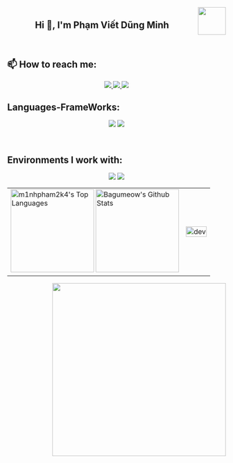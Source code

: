 <!-- <img align="left" width="400" src="https://github.githubassets.com/images/modules/profile/profile-first-repo.svg" /> -->
<img align="right" width="64" src="https://github.com/TienNHM.png" />
<!-- <img align="right" width="64" src="https://img.icons8.com/color/48/vietnam-circular.png" /> -->

<h2 align="center">Hi 👋, I'm Phạm Viết Dũng Minh</h2>


<br />

## 📫 How to reach me:

<p align="center">
<!--   <a href="https://linkedin.com/in/tien-nhm" target="_blank">
    <img src="https://img.icons8.com/fluent/48/000000/linkedin.png"/>
  </a> -->
  <a href="https://www.facebook.com/minh.phamvietdung.1" alt="Facebook">
    <img src="https://img.icons8.com/fluent/48/000000/facebook-new.png" target="_blank" />
  </a> 
  <a href="https://github.com/m1nhpham2k4" alt="Github">
    <img src="https://img.icons8.com/fluent/48/000000/github.png"/>
  </a> 
  <a href="mailto:minh02122004@gmail.com" alt="Email">
    <img src="https://img.icons8.com/fluent/48/000000/mailing.png"/>
  </a>
</p>

## Languages-FrameWorks:
<p align="center">
  <img src="https://skillicons.dev/icons?i=bootstrap,html,css,github" />
  <img src="https://skillicons.dev/icons?i=python,javascript,c,java,mysql,django" /><br>
</p>
<br>

## Environments I work with:
<p align="center">
  <img src="https://img.icons8.com/color/48/000000/visual-studio-code-2019.png"/>
  <img src="https://img.icons8.com/fluent/48/000000/github.png"/>
  
</p>

<table style="width:100%;">
  <tr>
    <td>
  <a href="https://github.com/anuraghazra/github-readme-stats"><img alt="m1nhpham2k4's Top Languages" src="https://github-readme-stats.vercel.app/api/top-langs/?username=m1nhpham2k4&langs_count=8&layout=compact&theme=cobalt&border_color=7cebf5&border_radius=10&show_icons=true" height="192px"/></a>
        <a href="https://github.com/anuraghazra/github-readme-stats"><img alt="Bagumeow's Github Stats" src="https://github-readme-stats.vercel.app/api/?username=m1nhpham2k4&show_icons=true&count_private=true&theme=cobalt&border_color=7cebf5&border_radius=10&show_icons=true" height="192px"/></a>
    </td>
    <td>
      <p align="center"> 
        <img src="https://cdn.dribbble.com/users/1059583/screenshots/4171367/coding-freak.gif" alt="dev" width="100%"/>
      </p>
    </td>
  </tr>
</table>

<img align="right" width="400" src="https://github.githubassets.com/images/modules/profile/profile-joined-github.svg">
